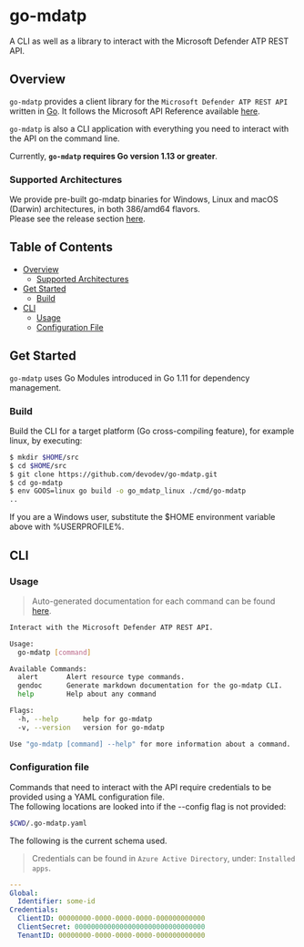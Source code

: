 # go-mdatp

A CLI as well as a library to interact with the Microsoft Defender ATP REST API.

## Overview

`go-mdatp` provides a client library for the `Microsoft Defender ATP REST API` written in [Go](https://golang.org/). It follows the Microsoft API Reference available [here](https://docs.microsoft.com/en-us/windows/security/threat-protection/microsoft-defender-atp/pull-alerts-using-rest-api).

`go-mdatp` is also a CLI application with everything you need to interact with the API on the command line.

Currently, **`go-mdatp` requires Go version 1.13 or greater**.

### Supported Architectures

We provide pre-built go-mdatp binaries for Windows, Linux and macOS (Darwin) architectures, in both 386/amd64 flavors.</br>
Please see the release section [here](https://github.com/devodev/go-mdatp/releases).

## Table of Contents

- [Overview](#overview)
  - [Supported Architectures](#supported-architectures)
- [Get Started](#get-started)
  - [Build](#build)
- [CLI](#cli)
  - [Usage](#usage)
  - [Configuration File](#configuration-file)

## Get Started

`go-mdatp` uses Go Modules introduced in Go 1.11 for dependency management.

### Build

Build the CLI for a target platform (Go cross-compiling feature), for example linux, by executing:

```bash
$ mkdir $HOME/src
$ cd $HOME/src
$ git clone https://github.com/devodev/go-mdatp.git
$ cd go-mdatp
$ env GOOS=linux go build -o go_mdatp_linux ./cmd/go-mdatp
..
```

If you are a Windows user, substitute the $HOME environment variable above with %USERPROFILE%.

## CLI

### Usage

> Auto-generated documentation for each command can be found [here](./docs/go-mdatp.md).

```bash
Interact with the Microsoft Defender ATP REST API.

Usage:
  go-mdatp [command]

Available Commands:
  alert       Alert resource type commands.
  gendoc      Generate markdown documentation for the go-mdatp CLI.
  help        Help about any command

Flags:
  -h, --help      help for go-mdatp
  -v, --version   version for go-mdatp

Use "go-mdatp [command] --help" for more information about a command.
```

### Configuration file

Commands that need to interact with the API require credentials to be provided using a YAML configuration file.</br>
The following locations are looked into if the --config flag is not provided:

```bash
$CWD/.go-mdatp.yaml
```

The following is the current schema used.
> Credentials can be found in `Azure Active Directory`, under: `Installed apps`.</br>

```yaml
---
Global:
  Identifier: some-id
Credentials:
  ClientID: 00000000-0000-0000-0000-000000000000
  ClientSecret: 00000000000000000000000000000000
  TenantID: 00000000-0000-0000-0000-000000000000
```
